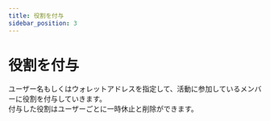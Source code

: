 ```yaml
---
title: 役割を付与
sidebar_position: 3
---
```


# 役割を付与

ユーザー名もしくはウォレットアドレスを指定して、活動に参加しているメンバーに役割を付与していきます。  
付与した役割はユーザーごとに一時休止と削除ができます。
